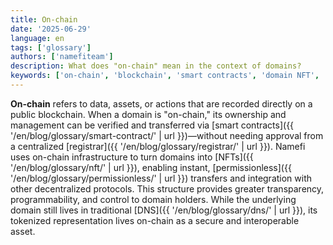 ```yaml
---
title: On-chain
date: '2025-06-29'
language: en
tags: ['glossary']
authors: ['namefiteam']
description: What does "on-chain" mean in the context of domains?
keywords: ['on-chain', 'blockchain', 'smart contracts', 'domain NFT', 'decentralization']
---
```


**On-chain** refers to data, assets, or actions that are recorded directly on a public blockchain. When a domain is "on-chain," its ownership and management can be verified and transferred via [smart contracts]({{ '/en/blog/glossary/smart-contract/' | url }})—without needing approval from a centralized [registrar]({{ '/en/blog/glossary/registrar/' | url }}). Namefi uses on-chain infrastructure to turn domains into [NFTs]({{ '/en/blog/glossary/nft/' | url }}), enabling instant, [permissionless]({{ '/en/blog/glossary/permissionless/' | url }}) transfers and integration with other decentralized protocols. This structure provides greater transparency, programmability, and control to domain holders. While the underlying domain still lives in traditional [DNS]({{ '/en/blog/glossary/dns/' | url }}), its tokenized representation lives on-chain as a secure and interoperable asset.
